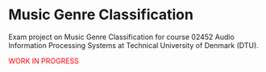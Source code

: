 # Music Genre Classification
Exam project on Music Genre Classification for course 02452 Audio Information Processing Systems at Technical University of Denmark (DTU).

<span style="color: red">WORK IN PROGRESS</span>
